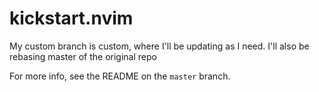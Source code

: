 # kickstart.nvim

My custom branch is custom, where I'll be updating as I need. I'll also be rebasing master of the original repo

For more info, see the README on the `master` branch.
